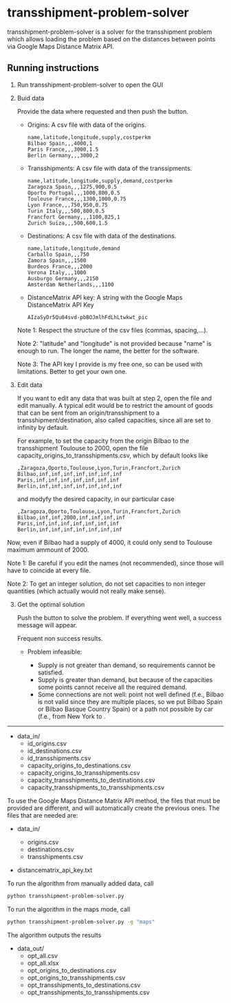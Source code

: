 # transshipment-problem-solver

transshipment-problem-solver is a solver for the transshipment problem which allows loading the problem based on the distances between points via Google Maps Distance Matrix API.

## Running instructions

1. Run transshipment-problem-solver to open the GUI
  
2. Buid data

   Provide the data where requested and then push the button.
   
   - Origins: A csv file with data of the origins.
     ```
     name,latitude,longitude,supply,costperkm
     Bilbao Spain,,,4000,1
     Paris France,,,3000,1.5
     Berlin Germany,,,3000,2
     ```
   - Transshipments: A csv file with data of the transsipments.
     ```
     name,latitude,longitude,supply,demand,costperkm
     Zaragoza Spain,,,1275,900,0.5
     Oporto Portugal,,,1000,800,0.5
     Toulouse France,,,1300,1000,0.75
     Lyon France,,,750,950,0.75
     Turin Italy,,,500,800,0.5
     Francfort Germany,,,1100,825,1
     Zurich Suiza,,,500,600,1.5
     ```
   - Destinations: A csv file with data of the destinations.
     ```
     name,latitude,longitude,demand
     Carballo Spain,,,750
     Zamora Spain,,,1500
     Burdeos France,,,2000
     Verona Italy,,,1000
     Ausburgo Germany,,,2150
     Amsterdam Netherlands,,,1100   
     ```
   - DistanceMatrix API key: A string with the Google Maps DistanceMatrix API Key
     ```
     AIzaSyDr5Qu04svd-pbBOJmlhFdLhLtwkwt_pic
     ```
    
    Note 1: Respect the structure of the csv files (commas, spacing,...).
    
    Note 2: "latitude" and "longitude" is not provided because "name" is enough to run. The longer the name, the better for the software.
    
    Note 3: The API key I provide is my free one, so can be used with limitations. Better to get your own one.

3. Edit data
   
   If you want to edit any data that was built at step 2, open the file and edit manually. A typical edit would be to restrict the amount of goods that can be sent from an origin/transshipment to a transshipment/destination, also called capacities, since all are set to infinity by default.
   
   For example, to set the capacity from the origin Bilbao to the transshipment Toulouse to 2000, open the file capacity_origins_to_transshipments.csv, which by default looks like  
   ```
   ,Zaragoza,Oporto,Toulouse,Lyon,Turin,Francfort,Zurich
   Bilbao,inf,inf,inf,inf,inf,inf,inf
   Paris,inf,inf,inf,inf,inf,inf,inf
   Berlin,inf,inf,inf,inf,inf,inf,inf
   ```
   and modyfy the desired capacity, in our particular case
   ```
   ,Zaragoza,Oporto,Toulouse,Lyon,Turin,Francfort,Zurich
   Bilbao,inf,inf,2000,inf,inf,inf,inf
   Paris,inf,inf,inf,inf,inf,inf,inf
   Berlin,inf,inf,inf,inf,inf,inf,inf
   ```
  Now, even if Bilbao had a supply of 4000, it could only send to Toulouse maximum ammount of 2000.
  
  Note 1: Be careful if you edit the names (not recommended), since those will have to coincide at every file.
  
  Note 2: To get an integer solution, do not set capacities to non integer quantities (which actually would not really make sense).
  
3. Get the optimal solution

   Push the button to solve the problem. If everything went well, a success message will appear.
   
   Frequent non success results.
   
   - Problem infeasible:
   
     - Supply is not greater than demand, so requirements cannot be satisfied.
     - Supply is greater than demand, but because of the capacities some points cannot receive all the required demand.
     - Some connections are not well: point not well defined (f.e., Bilbao is not valid since they are multiple places, so we put Bilbao Spain or Bilbao Basque Country Spain) or a path not possible by car (f.e., from New York to . 


---------

* data_in/
  * id_origins.csv
  * id_destinations.csv
  * id_transshipments.csv
  * capacity_origins_to_destinations.csv
  * capacity_origins_to_transshipments.csv
  * capacity_transshipments_to_destinations.csv
  * capacity_transshipments_to_transshipments.csv
 
To use the Google Maps Distance Matrix API method, the files that must be provided are different, and will automatically create the previous ones. The files that are needed are:

* data_in/
  * origins.csv
  * destinations.csv
  * transshipments.csv

* distancematrix_api_key.txt

To run the algorithm from manually added data, call

```bash
python transshipment-problem-solver.py
```

To run the algorithm in the maps mode, call
``` bash
python transshipment-problem-solver.py -g "maps"
```

The algorithm outputs the results

* data_out/
  * opt_all.csv
  * opt_all.xlsx
  * opt_origins_to_destinations.csv
  * opt_origins_to_transshipments.csv
  * opt_transshipments_to_destinations.csv
  * opt_transshipments_to_transshipments.csv
